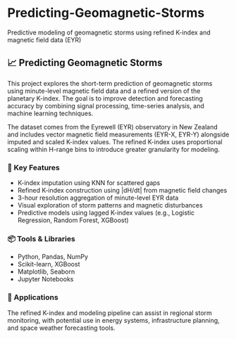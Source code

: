 # Predicting-Geomagnetic-Storms
Predictive modeling of geomagnetic storms using refined K-index and magnetic field data (EYR)

## 📈 Predicting Geomagnetic Storms

This project explores the short-term prediction of geomagnetic storms using minute-level magnetic field data and a refined version of the planetary K-index. The goal is to improve detection and forecasting accuracy by combining signal processing, time-series analysis, and machine learning techniques.

The dataset comes from the Eyrewell (EYR) observatory in New Zealand and includes vector magnetic field measurements (EYR-X, EYR-Y) alongside imputed and scaled K-index values. The refined K-index uses proportional scaling within H-range bins to introduce greater granularity for modeling.

### 🧠 Key Features
- K-index imputation using KNN for scattered gaps
- Refined K-index construction using |dH/dt| from magnetic field changes
- 3-hour resolution aggregation of minute-level EYR data
- Visual exploration of storm patterns and magnetic disturbances
- Predictive models using lagged K-index values (e.g., Logistic Regression, Random Forest, XGBoost)

### 📦 Tools & Libraries
- Python, Pandas, NumPy
- Scikit-learn, XGBoost
- Matplotlib, Seaborn
- Jupyter Notebooks

### 📍 Applications
The refined K-index and modeling pipeline can assist in regional storm monitoring, with potential use in energy systems, infrastructure planning, and space weather forecasting tools.

